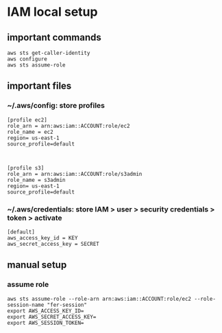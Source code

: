 # IAM local setup
## important commands 
```
aws sts get-caller-identity
aws configure
aws sts assume-role
```

## important files 
### ~/.aws/config: store profiles 

```
[profile ec2]
role_arn = arn:aws:iam::ACCOUNT:role/ec2
role_name = ec2
region= us-east-1
source_profile=default



[profile s3]
role_arn = arn:aws:iam::ACCOUNT:role/s3admin
role_name = s3admin
region= us-east-1
source_profile=default

```

### ~/.aws/credentials: store IAM > user > security credentials > token > activate

```
[default]
aws_access_key_id = KEY 
aws_secret_access_key = SECRET
```

## manual setup
### assume role 
```
aws sts assume-role --role-arn arn:aws:iam::ACCOUNT:role/ec2 --role-session-name "fer-session"
export AWS_ACCESS_KEY_ID=
export AWS_SECRET_ACCESS_KEY=
export AWS_SESSION_TOKEN=

```


